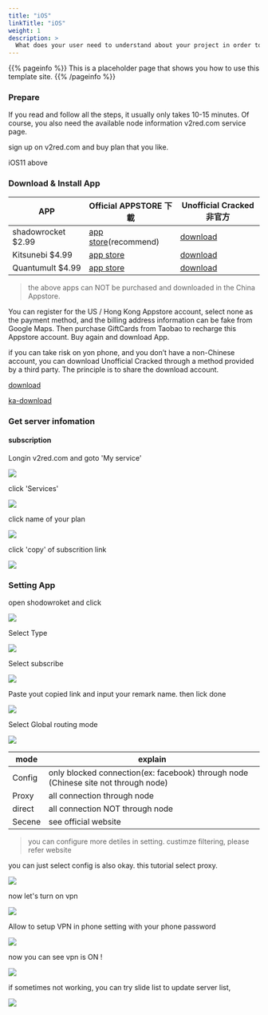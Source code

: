 ```yaml
---
title: "iOS"
linkTitle: "iOS"
weight: 1
description: >
  What does your user need to understand about your project in order to use it - or potentially contribute to it? 
---
```


{{% pageinfo %}}
This is a placeholder page that shows you how to use this template site.
{{% /pageinfo %}}


### Prepare
If you read and follow all the steps, it usually only takes 10-15 minutes.
Of course, you also need the available node information v2red.com service page.

sign up on v2red.com and buy plan that you like.

iOS11 above

### Download & Install App



| APP                  | Official APPSTORE 下載          | Unofficial Cracked 非官方      |
|----------------------|--------------------------------|-------------------------------|
| shadowrocket $2.99   | [app store](http://v2red.com)(recommend)  | [download](http://v2red.com) |
| Kitsunebi $4.99      | [app store](http://v2red.com)  | [download](http://v2red.com) |
| Quantumult $4.99     | [app store](http://v2red.com)  | [download](http://v2red.com) |

> the above apps can NOT be purchased and downloaded in the China Appstore. 

You can register for the US / Hong Kong Appstore account, select none as the payment method, and the billing address information can be fake from Google Maps. Then purchase GiftCards from Taobao to recharge this Appstore account. Buy again and download App.

if you can take risk on yon phone, and you don’t have a non-Chinese account, you can download Unofficial Cracked through a method provided by a third party. The principle is to share the download account. 


[download](/app/ipa.plist)

[ka-download](/app/ks-ipa.plist)



### Get server infomation

#### subscription

Longin v2red.com and goto 'My service'

![](/img/v2red-ios-01.png)

click 'Services'

![](/img/v2red-ios-02.png)

click name of your plan

![](/img/v2red-ios-03.png)

click 'copy' of subscrition link

![](/img/v2red-ios-04.png)







### Setting App

open shodowroket and click

![](/img/v2red-ios-05.png)

Select Type

![](/img/v2red-ios-06.png)

Select subscribe

![](/img/v2red-ios-07.png)

Paste yout copied link and input your remark name. then lick done

![](/img/v2red-ios-08.png)

Select Global routing mode

![](/img/v2red-ios-09.png)

| mode      | explain         |
|-----------|-----------------|
| Config  | only blocked connection(ex: facebook)  through node (Chinese site not through node) |
| Proxy  | all connection through node    |
| direct  | all connection NOT through node        |
| Secene  | see official website        |
> you can configure more detiles in setting. custimze filtering, please refer website

you can just select config is also okay. this tutorial select proxy.


![](/img/v2red-ios-10.png)

now let's turn on vpn

![](/img/v2red-ios-11.png)

Allow to setup VPN in phone setting with your phone password

![](/img/v2red-ios-12.png)

now you can see vpn is ON !

![](/img/v2red-ios-13.png)

if sometimes not working, you can try slide list to update server list,  

![](/img/v2red-ios-14.png)






